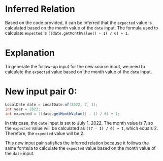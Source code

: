 # Inferred Relation
Based on the code provided, it can be inferred that the `expected` value is calculated based on the month value of the `date` input. The formula used to calculate `expected` is `((date.getMonthValue() - 1) / 6) + 1`.

# Explanation
To generate the follow-up input for the new source input, we need to calculate the `expected` value based on the month value of the `date` input.

# New input pair 0:
```java
LocalDate date = LocalDate.of(2022, 7, 1);
int year = 2022;
int expected = ((date.getMonthValue() - 1) / 6) + 1;
```

In this case, the `date` input is set to July 1, 2022. The month value is 7, so the `expected` value will be calculated as `((7 - 1) / 6) + 1`, which equals 2. Therefore, the `expected` value will be 2.

This new input pair satisfies the inferred relation because it follows the same formula to calculate the `expected` value based on the month value of the `date` input.